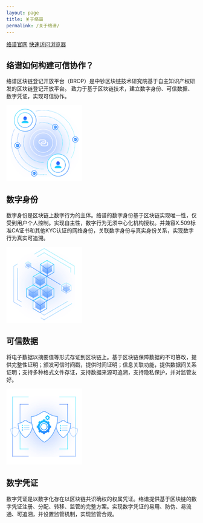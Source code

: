 ```yaml
---
layout: page
title: 关于络谱
permalink: /关于络谱/
---
```

[络谱官网](https://www.brop.cn/)
[快速访问浏览器](https://browser.brop.cn/)

## 络谱如何构建可信协作？
络谱区块链登记开放平台（BROP）是中钞区块链技术研究院基于自主知识产权研发的区块链登记开放平台。
致力于基于区块链技术，建立数字身份、可信数据、数字凭证，实现可信协作。

![](/assets/about/iden1.png)

## 数字身份
数字身份是区块链上数字行为的主体。络谱的数字身份基于区块链实现唯一性，仅受到用户个人控制。实现自主性，数字行为无须中心化机构授权。并兼容X.509标准CA证书和其他KYC认证的网络身份，关联数字身份与真实身份关系，实现数字行为真实可追溯。

![](/assets/about/iden2.png)

## 可信数据
将电子数据以摘要值等形式存证到区块链上。基于区块链保障数据的不可篡改，提供完整性证明；颁发可信时间戳，提供时间证明；信息关联功能，提供数据间关系证明；支持多种格式文件存证，支持数据来源可追溯，支持隐私保护，并对监管友好。

![](/assets/about/iden3.png)

## 数字凭证
数字凭证是以数字化存在以区块链共识确权的权属凭证。络谱提供基于区块链的数字凭证注册、分配、转移、监管的完整方案。实现数字凭证的易用、防伪、易流通、可追溯，并设置监管机制，实现监管合规。